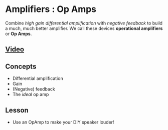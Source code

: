 # Amplifiers : Op Amps
Combine *high gain differential amplification* with *negative feedback* to build a much, much better amplifier. We call these devices **operational amplifiers** or **Op Amps**.

## [Video]()

## Concepts
- Differential amplification
- Gain
- (Negative) feedback
- The *ideal* op amp

## Lesson

- Use an OpAmp to make your DIY speaker louder!